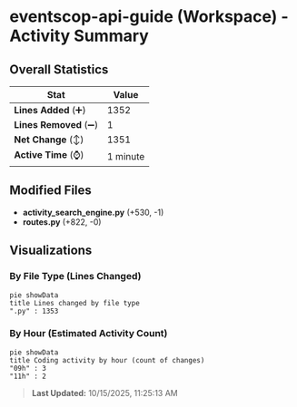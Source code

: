 # eventscop-api-guide (Workspace) - Activity Summary 

## Overall Statistics

| Stat                   | Value                                                             |
| ---------------------- | ----------------------------------------------------------------- |
| **Lines Added** (➕)   | 1352                                          |
| **Lines Removed** (➖) | 1                                        |
| **Net Change** (↕)    | 1351                |
| **Active Time** (⌚)   | 1 minute |


## Modified Files
- **activity_search_engine.py** (+530, -1)
- **routes.py** (+822, -0)

## Visualizations

### By File Type (Lines Changed)

```mermaid
pie showData
title Lines changed by file type
".py" : 1353
```

### By Hour (Estimated Activity Count)

```mermaid
pie showData
title Coding activity by hour (count of changes)
"09h" : 3
"11h" : 2
```


> **Last Updated:** 10/15/2025, 11:25:13 AM